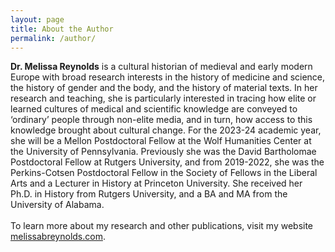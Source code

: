 ```yaml
---
layout: page
title: About the Author
permalink: /author/
---
```


**Dr. Melissa Reynolds** is a cultural historian of medieval and early modern Europe with broad 
research interests in the
history of medicine and science, the history of gender and the body, and the history of
material texts. In her research and teaching, she is particularly interested in
tracing how elite or learned cultures of medical and scientific knowledge are conveyed
to ‘ordinary’ people through non-elite media, and in turn, how access to this knowledge
brought about cultural change. For the 2023-24 academic year, she will be a Mellon Postdoctoral 
Fellow at the Wolf Humanities Center at the University of Pennsylvania. Previously she was
the David Bartholomae Postdoctoral Fellow at Rutgers University, and from 2019-2022, she was 
the Perkins-Cotsen Postdoctoral Fellow in the Society of Fellows in
the Liberal Arts and a Lecturer in History at Princeton University. She received her Ph.D.
in History from Rutgers University, and a BA and MA from the University of Alabama.
<br>
<br>
To learn more about my research and other publications, visit my website
[melissabreynolds.com](https://melissabreynolds.com).